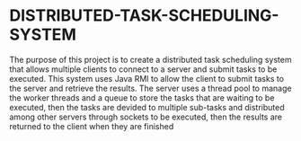 # DISTRIBUTED-TASK-SCHEDULING-SYSTEM
The purpose of this project is to create a distributed task scheduling system
that allows multiple clients to connect to a server and submit tasks to be executed.
This system uses Java RMI to allow the client to submit tasks to the server
and retrieve the results. The server uses a thread pool to manage the worker threads 
and a queue to store the tasks that are waiting to be executed, then the tasks
are devided to multiple sub-tasks and distributed among other servers through sockets to be executed,
then the results are returned to the client when they are finished
